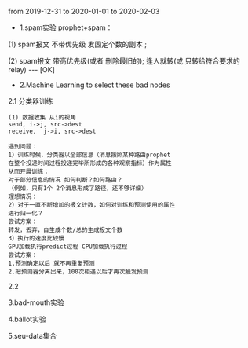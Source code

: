 from 2019-12-31
to 2020-01-01
to 2020-02-03

* 1.spam实验
prophet+spam：

(1) spam报文 不带优先级 发固定个数的副本 ; 

(2) spam报文 带高优先级(或者 删除最旧的); 逢人就转(或 只转给符合要求的relay) --- [OK]

* 2.Machine Learning to select these bad nodes 

2.1 分类器训练

    (1) 数据收集 从i的视角
    send, i->j, src->dest
    receive,  j->i, src->dest

    遇到问题：
    1）训练时候，分类器以全部信息（消息按照某种路由prophet
    在整个投递时间过程投递完毕所形成的各种观察指标）作为属性
    从而开展训练；
    对于部分信息的情况 如何判断？如何路由？
    （例如，只有1个 2个消息形成了路径，还不够详细）
    理想情况：
    2）对于一直不断增加的报文计数，如何对训练和预测使用的属性
    进行归一化？
    尝试方案：
    转发，丢弃，自生成个数/总的生成报文个数    
    3）执行的速度比较慢
    GPU加载执行predict过程 CPU加载执行过程
    尝试方案：
    1.预测确定以后 就不再重复预测
    2.把预测器分离出来，100次相遇以后才再次触发预测
    
2.2

3.bad-mouth实验

4.ballot实验

5.seu-data集合



